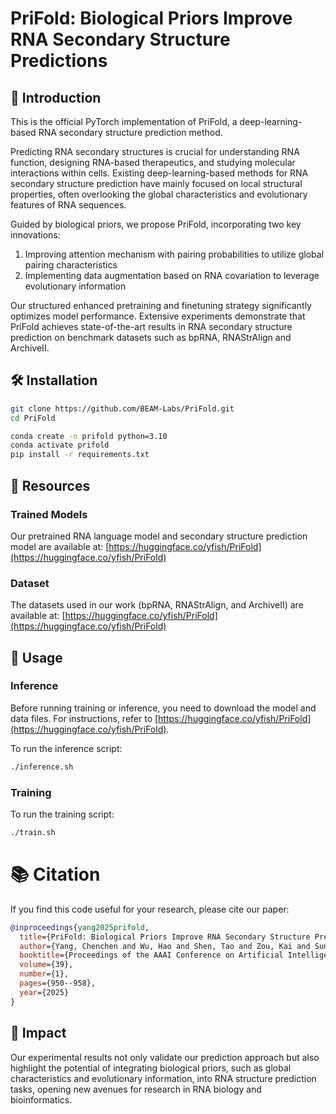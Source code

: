 # PriFold: Biological Priors Improve RNA Secondary Structure Predictions

## 🔬 Introduction
This is the official PyTorch implementation of PriFold, a deep-learning-based RNA secondary structure prediction method.

Predicting RNA secondary structures is crucial for understanding RNA function, designing RNA-based therapeutics, and studying molecular interactions within cells. Existing deep-learning-based methods for RNA secondary structure prediction have mainly focused on local structural properties, often overlooking the global characteristics and evolutionary features of RNA sequences.

Guided by biological priors, we propose PriFold, incorporating two key innovations:
1. Improving attention mechanism with pairing probabilities to utilize global pairing characteristics
2. Implementing data augmentation based on RNA covariation to leverage evolutionary information

Our structured enhanced pretraining and finetuning strategy significantly optimizes model performance. Extensive experiments demonstrate that PriFold achieves state-of-the-art results in RNA secondary structure prediction on benchmark datasets such as bpRNA, RNAStrAlign and ArchiveII.

## 🛠️ Installation

```bash
git clone https://github.com/BEAM-Labs/PriFold.git
cd PriFold

conda create -n prifold python=3.10
conda activate prifold
pip install -r requirements.txt
```

## 🔧 Resources

### Trained Models
Our pretrained RNA language model and secondary structure prediction model are available at:
[https://huggingface.co/yfish/PriFold](https://huggingface.co/yfish/PriFold)

### Dataset
The datasets used in our work (bpRNA, RNAStrAlign, and ArchiveII) are available at:
[https://huggingface.co/yfish/PriFold](https://huggingface.co/yfish/PriFold)

## 🚀 Usage

### Inference
Before running training or inference, you need to download the model and data files. For instructions, refer to [https://huggingface.co/yfish/PriFold](https://huggingface.co/yfish/PriFold).

To run the inference script:
```bash
./inference.sh
```

### Training
To run the training script:
```bash
./train.sh
```

# 📚 Citation

If you find this code useful for your research, please cite our paper:

```bibtex
@inproceedings{yang2025prifold,
  title={PriFold: Biological Priors Improve RNA Secondary Structure Predictions},
  author={Yang, Chenchen and Wu, Hao and Shen, Tao and Zou, Kai and Sun, Siqi},
  booktitle={Proceedings of the AAAI Conference on Artificial Intelligence},
  volume={39},
  number={1},
  pages={950--958},
  year={2025}
}
```


## 🎯 Impact
Our experimental results not only validate our prediction approach but also highlight the potential of integrating biological priors, such as global characteristics and evolutionary information, into RNA structure prediction tasks, opening new avenues for research in RNA biology and bioinformatics.
